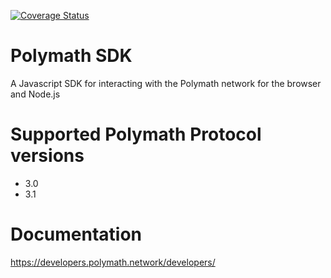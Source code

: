 [![Coverage Status](https://coveralls.io/repos/github/PolymathNetwork/polymath-sdk/badge.svg?branch=master)](https://coveralls.io/github/PolymathNetwork/polymath-sdk?branch=master)

# Polymath SDK

A Javascript SDK for interacting with the Polymath network for the browser and Node.js

# Supported Polymath Protocol versions

- 3.0
- 3.1

# Documentation

https://developers.polymath.network/developers/
